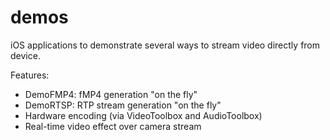 # demos

iOS applications to demonstrate several ways to stream video directly from device.

Features:
- DemoFMP4: fMP4 generation "on the fly"
- DemoRTSP: RTP stream generation "on the fly"
- Hardware encoding (via VideoToolbox and AudioToolbox)
- Real-time video effect over camera stream
